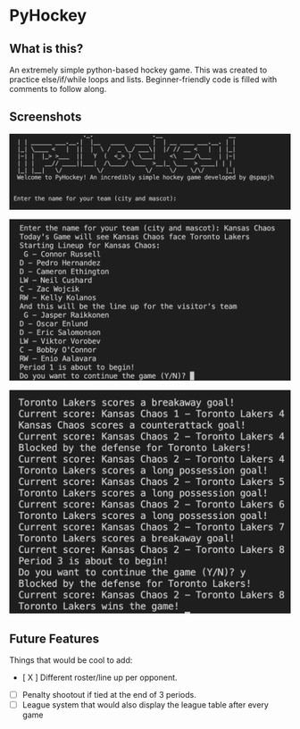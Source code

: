 # PyHockey

## What is this?

An extremely simple python-based hockey game. This was created to practice else/if/while loops and lists. Beginner-friendly code is filled with comments to follow along.


## Screenshots

![Screenshot3](images/Screenshot3.png)

![Screenshot4](images/Screenshot4.png)

![Screenshot5](images/Screenshot5.png)


## Future Features

Things that would be cool to add:
  - [ X ] Different roster/line up per opponent.
  - [  ] Penalty shootout if tied at the end of 3 periods.
  - [  ] League system that would also display the league table after every game
